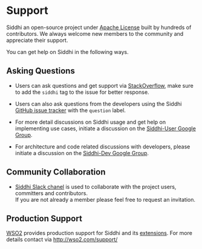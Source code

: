 # Support

Siddhi an open-source project under [Apache License](../../license/) built by hundreds of contributors. We always welcome new members to the community and appreciate their support. 

You can get help on Siddhi in the following ways.

## Asking Questions

* Users can ask questions and get support via [StackOverflow](https://stackoverflow.com/questions/tagged/siddhi), make sure to add the `siddhi` tag to the issue for better response.

* Users can also ask questions from the developers using the Siddhi [GitHub issue tracker](https://github.com/siddhi-io/siddhi/issues) with the `question` label.

* For more detail discussions on Siddhi usage and get help on implementing use cases, initiate a discussion on the [Siddhi-User Google Group](https://groups.google.com/forum/#!forum/siddhi-user). 

* For architecture and code related discussions with developers, please initiate a discussion on the [Siddhi-Dev Google Group](https://groups.google.com/forum/#!forum/siddhi-dev).

## Community Collaboration 

* [Siddhi Slack chanel](https://siddhi-io.slack.com/) is used to collaborate with the project users, committers and contributors.<br/> 
  If you are not already a member please feel free to request an invitation. 

<div class="slackInvite">                            
<div id="CommunityInviter"></div>
<script>
  window.CommunityInviterAsyncInit = function () {
    CommunityInviter.init({
      app_url:'siddhi',
      team_id:'siddhi-io'
   })
  };

  (function(d, s, id){
    var js, fjs = d.getElementsByTagName(s)[0];
    if (d.getElementById(id)) {return;}
    js = d.createElement(s); js.id = id;
    js.src = "https://communityinviter.com/js/communityinviter.js";
    fjs.parentNode.insertBefore(js, fjs);
  }(document, 'script', 'Community_Inviter'));
</script>
</div>   
 
## Production Support

[WSO2](https://wso2.com/) provides production support for Siddhi and its <a target="_blank" href="../en/_latest_version_/docs/extensions/">extensions</a>. For more details contact via <a target="_blank" href="http://wso2.com/support?utm_source=gitanalytics&utm_campaign=gitanalytics_Jul17">http://wso2.com/support/</a>
